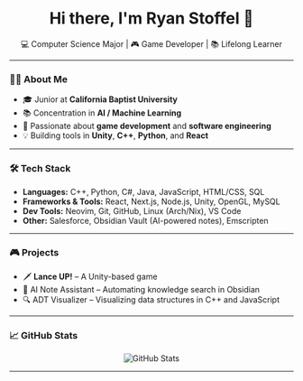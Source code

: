 <h1 align="center">Hi there, I'm Ryan Stoffel 👋</h1>

<p align="center">
  💻 Computer Science Major | 🎮 Game Developer | 📚 Lifelong Learner  
</p>

---

### 👨‍🎓 About Me

- 🎓 Junior at **California Baptist University**  
- 📚 Concentration in **AI / Machine Learning**  
- 🔧 Passionate about **game development** and **software engineering**
- 💡 Building tools in **Unity**, **C++**, **Python**, and **React**

---

### 🛠️ Tech Stack

- **Languages:** C++, Python, C#, Java, JavaScript, HTML/CSS, SQL  
- **Frameworks & Tools:** React, Next.js, Node.js, Unity, OpenGL, MySQL  
- **Dev Tools:** Neovim, Git, GitHub, Linux (Arch/Nix), VS Code  
- **Other:** Salesforce, Obsidian Vault (AI-powered notes), Emscripten

---

### 🎮 Projects

- 🗡️ **Lance UP!** – A Unity-based game  
- 🧠 AI Note Assistant – Automating knowledge search in Obsidian  
- 🔍 ADT Visualizer – Visualizing data structures in C++ and JavaScript

---

### 📈 GitHub Stats

<p align="center">
  <img src="https://github-readme-stats.vercel.app/api?username=RyanStoffel&show_icons=true&theme=tokyonight" alt="GitHub Stats" />
</p>

---

